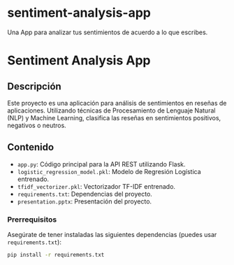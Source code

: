 # sentiment-analysis-app
Una App para analizar tus sentimientos de acuerdo a lo que escribes.

# Sentiment Analysis App

## Descripción

Este proyecto es una aplicación para análisis de sentimientos en reseñas de aplicaciones. Utilizando técnicas de Procesamiento de Lenguaje Natural (NLP) y Machine Learning, clasifica las reseñas en sentimientos positivos, negativos o neutros.

## Contenido

- `app.py`: Código principal para la API REST utilizando Flask.
- `logistic_regression_model.pkl`: Modelo de Regresión Logística entrenado.
- `tfidf_vectorizer.pkl`: Vectorizador TF-IDF entrenado.
- `requirements.txt`: Dependencias del proyecto.
- `presentation.pptx`: Presentación del proyecto.


### Prerrequisitos

Asegúrate de tener instaladas las siguientes dependencias (puedes usar `requirements.txt`):

```bash
pip install -r requirements.txt

